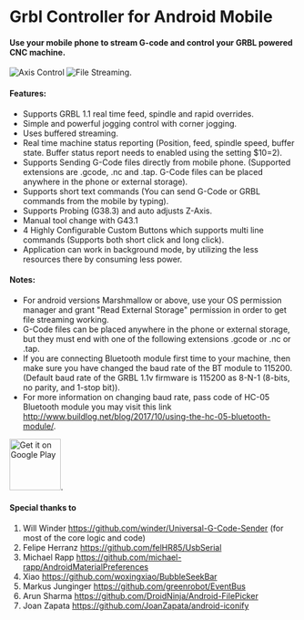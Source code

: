 # Grbl Controller for Android Mobile
#### Use your mobile phone to stream G-code and control your GRBL powered CNC machine.

![Axis Control](https://raw.githubusercontent.com/zeevy/grblcontroller/master/doc/screenshots/resized/Screenshot_20171001-090425.png "Axis Controll Panel") ![File Streaming](https://raw.githubusercontent.com/zeevy/grblcontroller/master/doc/screenshots/resized/Screenshot_20171001-090518.png "File Streaming Panel").

#### Features:
- Supports GRBL 1.1 real time feed, spindle and rapid overrides.
- Simple and powerful jogging control with corner jogging.
- Uses buffered streaming.
- Real time machine status reporting (Position, feed, spindle speed, buffer state. Buffer status report needs to enabled using the setting $10=2).
- Supports Sending G-Code files directly from mobile phone. (Supported extensions are .gcode, .nc and .tap. G-Code files can be placed anywhere in the phone or external storage).
- Supports short text commands (You can send G-Code or GRBL commands from the mobile by typing).
- Supports Probing (G38.3) and auto adjusts Z-Axis.
- Manual tool change with G43.1
- 4 Highly Configurable Custom Buttons which supports multi line commands (Supports both short click and long click).
- Application can work in background mode, by utilizing the less resources there by consuming less power.

#### Notes:
- For android versions Marshmallow or above, use your OS permission manager and grant "Read External Storage" permission in order to get file streaming working.
- G-Code files can be placed anywhere in the phone or external storage, but they must end with one of the following extensions .gcode or .nc or .tap.
- If you are connecting Bluetooth module first time to your machine, then make sure you have changed the baud rate of the BT module to 115200. (Default baud rate of the GRBL 1.1v firmware is 115200 as 8-N-1 (8-bits, no parity, and 1-stop bit)).
- For more information on changing baud rate, pass code of HC-05 Bluetooth module you may visit this link http://www.buildlog.net/blog/2017/10/using-the-hc-05-bluetooth-module/.

[<img src="https://play.google.com/intl/en_us/badges/images/generic/en-play-badge.png" alt="Get it on Google Play" height="90"/>](https://play.google.com/store/apps/details?id=in.co.gorest.grblcontroller "Download from play store").

#### Special thanks to

1. Will Winder https://github.com/winder/Universal-G-Code-Sender (for most of the core logic and code)
2. Felipe Herranz https://github.com/felHR85/UsbSerial
3. Michael Rapp  https://github.com/michael-rapp/AndroidMaterialPreferences
4. Xiao https://github.com/woxingxiao/BubbleSeekBar
5. Markus Junginger https://github.com/greenrobot/EventBus
6. Arun Sharma https://github.com/DroidNinja/Android-FilePicker
7. Joan Zapata https://github.com/JoanZapata/android-iconify

